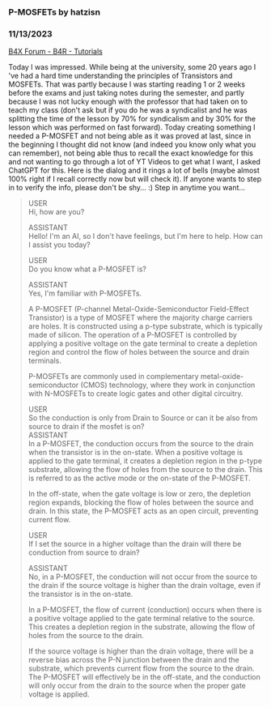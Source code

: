 ### P-MOSFETs by hatzisn
### 11/13/2023
[B4X Forum - B4R - Tutorials](https://www.b4x.com/android/forum/threads/157374/)

Today I was impressed. While being at the university, some 20 years ago I 've had a hard time understanding the principles of Transistors and MOSFETs. That was partly because I was starting reading 1 or 2 weeks before the exams and just taking notes during the semester, and partly because I was not lucky enough with the professor that had taken on to teach my class (don't ask but if you do he was a syndicalist and he was splitting the time of the lesson by 70% for syndicalism and by 30% for the lesson which was performed on fast forward). Today creating something I needed a P-MOSFET and not being able as it was proved at last, since in the beginning I thought did not know (and indeed you know only what you can remember), not being able thus to recall the exact knowledge for this and not wanting to go through a lot of YT Videos to get what I want, I asked ChatGPT for this. Here is the dialog and it rings a lot of bells (maybe almost 100% right if I recall correctly now but will check it). If anyone wants to step in to verify the info, please don't be shy… :) Step in anytime you want…  
  
> USER  
> Hi, how are you?  
>   
> ASSISTANT  
> Hello! I'm an AI, so I don't have feelings, but I'm here to help. How can I assist you today?  
>   
> USER  
> Do you know what a P-MOSFET is?  
>   
> ASSISTANT  
> Yes, I'm familiar with P-MOSFETs.  
>   
> A P-MOSFET (P-channel Metal-Oxide-Semiconductor Field-Effect Transistor) is a type of MOSFET where the majority charge carriers are holes. It is constructed using a p-type substrate, which is typically made of silicon. The operation of a P-MOSFET is controlled by applying a positive voltage on the gate terminal to create a depletion region and control the flow of holes between the source and drain terminals.  
>   
> P-MOSFETs are commonly used in complementary metal-oxide-semiconductor (CMOS) technology, where they work in conjunction with N-MOSFETs to create logic gates and other digital circuitry.  
>   
> USER  
> So the conduction is only from Drain to Source or can it be also from source to drain if the mosfet is on?  
> ASSISTANT  
> In a P-MOSFET, the conduction occurs from the source to the drain when the transistor is in the on-state. When a positive voltage is applied to the gate terminal, it creates a depletion region in the p-type substrate, allowing the flow of holes from the source to the drain. This is referred to as the active mode or the on-state of the P-MOSFET.  
>   
> In the off-state, when the gate voltage is low or zero, the depletion region expands, blocking the flow of holes between the source and drain. In this state, the P-MOSFET acts as an open circuit, preventing current flow.  
>   
> USER  
> If I set the source in a higher voltage than the drain will there be conduction from source to drain?  
>   
> ASSISTANT  
> No, in a P-MOSFET, the conduction will not occur from the source to the drain if the source voltage is higher than the drain voltage, even if the transistor is in the on-state.  
>   
> In a P-MOSFET, the flow of current (conduction) occurs when there is a positive voltage applied to the gate terminal relative to the source. This creates a depletion region in the substrate, allowing the flow of holes from the source to the drain.  
>   
> If the source voltage is higher than the drain voltage, there will be a reverse bias across the P-N junction between the drain and the substrate, which prevents current flow from the source to the drain. The P-MOSFET will effectively be in the off-state, and the conduction will only occur from the drain to the source when the proper gate voltage is applied.